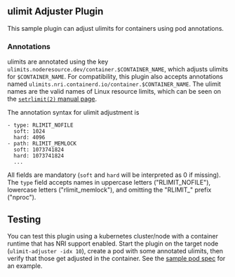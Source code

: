 ## ulimit Adjuster Plugin

This sample plugin can adjust ulimits for containers using pod annotations.

### Annotations

ulimits are annotated using the key
`ulimits.noderesource.dev/container.$CONTAINER_NAME`, which adjusts ulimits
for `$CONTAINER_NAME`. For compatibility, this plugin also accepts annotations
named `ulimits.nri.containerd.io/container.$CONTAINER_NAME`. The ulimit names
are the valid names of Linux resource limits, which can be seen on the
[`setrlimit(2)` manual page](https://linux.die.net/man/2/setrlimit).

The annotation syntax for ulimit adjustment is

```
- type: RLIMIT_NOFILE
  soft: 1024
  hard: 4096
- path: RLIMIT_MEMLOCK
  soft: 1073741824
  hard: 1073741824
  ...
```

All fields are mandatory (`soft` and `hard` will be interpreted as 0 if
missing). The `type` field accepts names in uppercase letters
("RLIMIT_NOFILE"), lowercase letters ("rlimit_memlock"), and omitting the
"RLIMIT_" prefix ("nproc").

## Testing

You can test this plugin using a kubernetes cluster/node with a container
runtime that has NRI support enabled. Start the plugin on the target node
(`ulimit-adjuster -idx 10`), create a pod with some annotated ulimits, then
verify that those get adjusted in the container. See the
[sample pod spec](sample-ulimit-adjust.yaml) for an example.